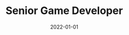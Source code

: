 ---
date: 2022-01-01
year: 2022
title: Senior Game Developer
customer: Inno Games
project: Heros of fate and fortune
image: assets/images/hoff.jpeg
description: exploration game where I worked as a game logic and tools developer
projectLink: 
tech: unity3d, c#, Java (Springboot)
---